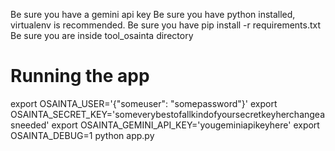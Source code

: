 Be sure you have a gemini api key
Be sure you have python installed, virtualenv is recommended.
Be sure you have pip install -r requirements.txt
Be sure you are inside tool_osainta directory

# Running the app
export OSAINTA_USER='{"someuser": "somepassword"}'
export OSAINTA_SECRET_KEY='someverybestofallkindofyoursecretkeyherchangeasneeded'
export OSAINTA_GEMINI_API_KEY='yougeminiapikeyhere'
export OSAINTA_DEBUG=1
python app.py